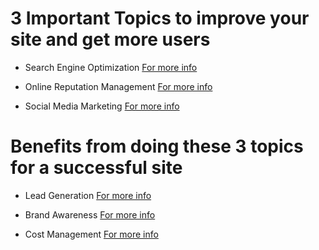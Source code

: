 # 3 Important Topics to improve your site and get more users

* Search Engine Optimization
[For more info](./assets/images/screenshots/seo.PNG)

* Online Reputation Management
[For more info](./assets/images/screenshots/orm.PNG)

* Social Media Marketing
[For more info](./assets/images/screenshots/smm.PNG)

# Benefits from doing these 3 topics for a successful site

* Lead Generation
[For more info](./assets/images/screenshots/lead-generation-screenshot.PNG)

* Brand Awareness
[For more info](./assets/images/screenshots/brand-awareness-screenshot.PNG)

* Cost Management
[For more info](./assets/images/screenshots/cost-management-screenshot.PNG)

